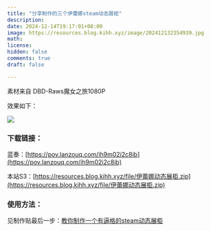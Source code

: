 ```yaml
---
title: "分享制作的三个伊蕾娜steam动态展柜"
description: 
date: 2024-12-14T19:17:01+08:00
image: https://resources.blog.kihh.xyz/image/202412132354939.jpg
math: 
license: 
hidden: false
comments: true
draft: false

---
```


素材来自 DBD-Raws魔女之旅1080P

效果如下：

![](https://resources.blog.kihh.xyz/image/202412141717478.gif)

### 下载链接：

蓝奏：[https://pov.lanzouq.com/ih9m02i2c8ib](https://pov.lanzouq.com/ih9m02i2c8ib)

本站S3：[https://resources.blog.kihh.xyz/file/伊蕾娜动态展柜.zip](https://resources.blog.kihh.xyz/file/伊蕾娜动态展柜.zip)

### 使用方法：

见制作贴最后一步：[教你制作一个有逼格的steam动态展柜](https://blog.kihh.xyz/p/教你制作一个有逼格的steam动态展柜/)
